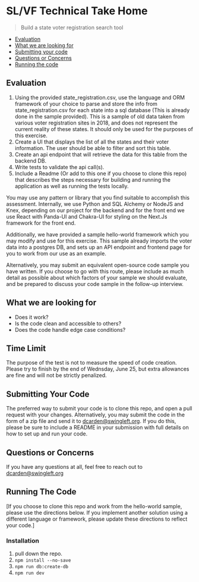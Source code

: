 # SL/VF Technical Take Home

> Build a state voter registration search tool

- [Evaluation](#evaluation)
- [What we are looking for](#what-we-are-looking-for)
- [Submitting your code](#submitting-your-code)
- [Questions or Concerns](#questions-or-concerns)
- [Running the code](#running-the-code)

## Evaluation

1. Using the provided state_registration.csv, use the language and ORM framework of your choice to parse and store the info from state_registration.csv for each state into a sql database (This is already done in the sample provided). This is a sample of old data taken from various voter registration sites in 2018, and does not represent the current reality of these states. It should only be used for the purposes of this exercise.
2. Create a UI that displays the list of all the states and their voter information. The user should be able to filter and sort this table.
3. Create an api endpoint that will retrieve the data for this table from the backend DB.
4. Write tests to validate the api call(s).
5. Include a Readme (Or add to this one if you choose to clone this repo) that describes the steps necessary for building and running the application as well as running the tests locally.

You may use any pattern or library that you find suitable to accomplish this assessment. Internally, we use Python and SQL Alchemy or NodeJS and Knex, depending on our project for the backend and for the front end we use React with Panda-UI and Chakra-UI for styling on the Next.Js framework for the front end.

Additionally, we have provided a sample hello-world framework which you may modify and use for this exercise. This sample already imports the voter data into a postgres DB, and sets up an API endpoint and frontend page for you to work from our use as an example.

Alternatively, you may submit an equivalent open-source code sample you have written. If you choose to go with this route, please include as much detail as possible about which factors of your sample we should evaluate, and be prepared to discuss your code sample in the follow-up interview.

## What we are looking for

- Does it work?
- Is the code clean and accessible to others?
- Does the code handle edge case conditions?

## Time Limit

The purpose of the test is not to measure the speed of code creation. Please try to finish by the end of Wednsday, June 25, but extra allowances are fine and will not be strictly penalized.

## Submitting Your Code

The preferred way to submit your code is to clone this repo, and open a pull request with your changes.
Alternatively, you may submit the code in the form of a zip file and send it to dcarden@swingleft.org. If you do this, please be sure to include a README in your submission with full details on how to set up and run your code.

## Questions or Concerns

If you have any questions at all, feel free to reach out to [dcarden@swingleft.org](mailto:dcarden@swingleft.org)

## Running The Code

[If you choose to clone this repo and work from the hello-world sample, please use the directions below. If you implement another solution using a different language or framework, please update these directions to reflect your code.]

### Installation

1. pull down the repo.
2. `npm install --no-save`
3. `npm run db:create-db`
4. `npm run dev`
